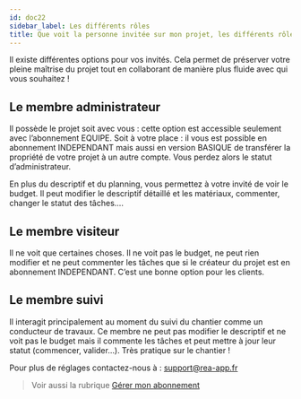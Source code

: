 ```yaml
---
id: doc22
sidebar_label: Les différents rôles
title: Que voit la personne invitée sur mon projet, les différents rôles ?
---
```


Il existe différentes options pour vos invités. Cela permet de préserver votre pleine maîtrise du projet tout en collaborant de manière plus fluide avec qui vous souhaitez !

## Le membre administrateur

Il possède le projet soit avec vous : cette option est accessible seulement avec l’abonnement EQUIPE. Soit à votre place : il vous est possible en abonnement INDEPENDANT mais aussi en version BASIQUE de transférer la propriété de votre projet à un autre compte. Vous perdez alors le statut d’administrateur.

En plus du descriptif et du planning, vous permettez à votre invité de voir le budget. Il peut modifier le descriptif détaillé et les matériaux, commenter, changer le statut des tâches….

## Le membre visiteur

Il ne voit que certaines choses. Il ne voit pas le budget, ne peut rien modifier et ne peut commenter les tâches que si le créateur du projet est en abonnement INDEPENDANT. C’est une bonne option pour les clients.

## Le membre suivi

Il interagit principalement au moment du suivi du chantier comme un conducteur de travaux. Ce membre ne peut pas modifier le descriptif et ne voit pas le budget mais il commente les tâches et peut mettre à jour leur statut (commencer, valider…). Très pratique sur le chantier !

Pour plus de réglages contactez-nous à : support@rea-app.fr

> Voir aussi la rubrique [Gérer mon abonnement](doc7.md)
